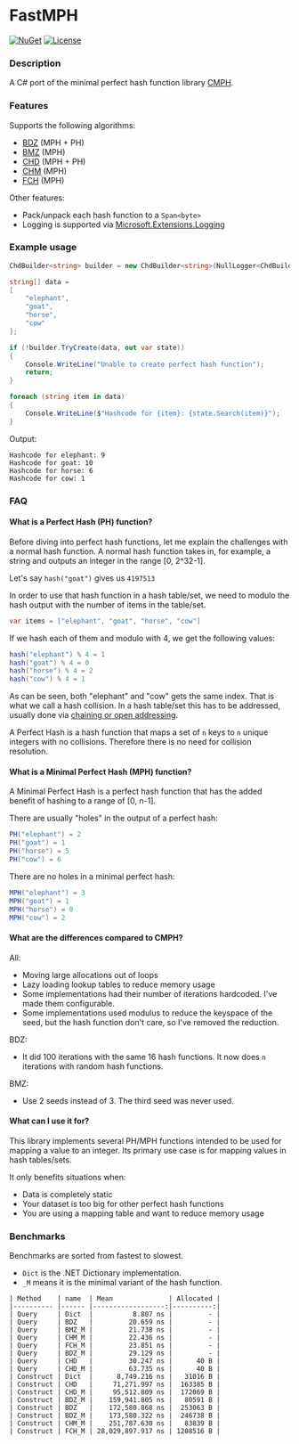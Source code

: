 # FastMPH

[![NuGet](https://img.shields.io/nuget/v/Genbox.FastMPH.svg?style=flat-square&label=nuget)](https://www.nuget.org/packages/Genbox.FastMPH/)
[![License](https://img.shields.io/github/license/Genbox/FastMPH)](https://github.com/Genbox/FastMPH/blob/master/LICENSE.txt)

### Description

A C# port of the minimal perfect hash function library [CMPH](https://cmph.sourceforge.net/).

### Features

Supports the following algorithms:

* [BDZ](https://cmph.sourceforge.net/bdz.html) (MPH + PH)
* [BMZ](https://cmph.sourceforge.net/bmz.html) (MPH)
* [CHD](https://cmph.sourceforge.net/chd.html) (MPH + PH)
* [CHM](https://cmph.sourceforge.net/chm.html) (MPH)
* [FCH](https://cmph.sourceforge.net/fch.html) (MPH)

Other features:

* Pack/unpack each hash function to a `Span<byte>`
* Logging is supported via [Microsoft.Extensions.Logging](https://www.nuget.org/packages/Microsoft.Extensions.Logging/)

### Example usage

```csharp
ChdBuilder<string> builder = new ChdBuilder<string>(NullLogger<ChdBuilder<string>>.Instance);

string[] data =
[
    "elephant",
    "goat",
    "horse",
    "cow"
];

if (!builder.TryCreate(data, out var state))
{
    Console.WriteLine("Unable to create perfect hash function");
    return;
}

foreach (string item in data)
{
    Console.WriteLine($"Hashcode for {item}: {state.Search(item)}");
}
```

Output:

```
Hashcode for elephant: 9
Hashcode for goat: 10
Hashcode for horse: 6
Hashcode for cow: 1
```

### FAQ

#### What is a Perfect Hash (PH) function?

Before diving into perfect hash functions, let me explain the challenges with a normal hash function.
A normal hash function takes in, for example, a string and outputs an integer in the range [0, 2^32-1].

Let's say `hash("goat")` gives us `4197513`

In order to use that hash function in a hash table/set, we need to modulo the hash output with the number of items in the table/set.

```csharp
var items = ["elephant", "goat", "horse", "cow"]
```

If we hash each of them and modulo with 4, we get the following values:

```csharp
hash("elephant") % 4 = 1
hash("goat") % 4 = 0
hash("horse") % 4 = 2
hash("cow") % 4 = 1
```

As can be seen, both "elephant" and "cow" gets the same index. That is what we call a hash collision. In a hash table/set this has to be addressed, usually done
via [chaining or open addressing](https://en.wikipedia.org/wiki/Hash_table#Collision_resolution).

A Perfect Hash is a hash function that maps a set of `n` keys to `n` unique integers with no collisions. Therefore there is no need for collision resolution.

#### What is a Minimal Perfect Hash (MPH) function?

A Minimal Perfect Hash is a perfect hash function that has the added benefit of hashing to a range of [0, n-1].

There are usually "holes" in the output of a perfect hash:

```csharp
PH("elephant") = 2
PH("goat") = 1
PH("horse") = 5
PH("cow") = 6
```

There are no holes in a minimal perfect hash:

```csharp
MPH("elephant") = 3
MPH("goat") = 1
MPH("horse") = 0
MPH("cow") = 2
```

#### What are the differences compared to CMPH?

All:

* Moving large allocations out of loops
* Lazy loading lookup tables to reduce memory usage
* Some implementations had their number of iterations hardcoded. I've made them configurable.
* Some implementations used modulus to reduce the keyspace of the seed, but the hash function don't care, so I've removed the reduction.

BDZ:

* It did 100 iterations with the same 16 hash functions. It now does `n` iterations with random hash functions.

BMZ:

* Use 2 seeds instead of 3. The third seed was never used.

#### What can I use it for?

This library implements several PH/MPH functions intended to be used for mapping a value to an integer.
Its primary use case is for mapping values in hash tables/sets.

It only benefits situations when:

- Data is completely static
- Your dataset is too big for other perfect hash functions
- You are using a mapping table and want to reduce memory usage

### Benchmarks

Benchmarks are sorted from fastest to slowest.

* `Dict` is the .NET Dictionary implementation.
* `_M` means it is the minimal variant of the hash function.

```
| Method    | name  | Mean              | Allocated |
|---------- |------ |------------------:|----------:|
| Query     | Dict  |          8.807 ns |         - |
| Query     | BDZ   |         20.659 ns |         - |
| Query     | BMZ_M |         21.738 ns |         - |
| Query     | CHM_M |         22.436 ns |         - |
| Query     | FCH_M |         23.851 ns |         - |
| Query     | BDZ_M |         29.129 ns |         - |
| Query     | CHD   |         30.247 ns |      40 B |
| Query     | CHD_M |         63.735 ns |      40 B |
| Construct | Dict  |      8,749.216 ns |   31016 B |
| Construct | CHD   |     71,271.997 ns |  163385 B |
| Construct | CHD_M |     95,512.809 ns |  172069 B |
| Construct | BDZ_M |    159,941.805 ns |   80591 B |
| Construct | BDZ   |    172,580.868 ns |  253063 B |
| Construct | BDZ_M |    173,580.322 ns |  246738 B |
| Construct | CHM_M |    251,787.630 ns |   83839 B |
| Construct | FCH_M | 28,029,897.917 ns | 1208516 B |
```